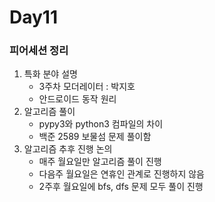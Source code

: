 # Day11

### 피어세션 정리

1. 특화 분야 설명
   - 3주차 모더레이터 : 박지호
   - 안드로이드 동작 원리
2. 알고리즘 풀이
   - pypy3와 python3 컴파일의 차이
   - 백준 2589 보물섬 문제 풀이함
3. 알고리즘 추후 진행 논의
   - 매주 월요일만 알고리즘 풀이 진행
   - 다음주 월요일은 연휴인 관계로 진행하지 않음
   - 2주후 월요일에 bfs, dfs 문제 모두 풀이 진행